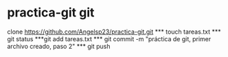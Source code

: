 # practica-git git 
clone https://github.com/Angelsp23/practica-git.git *** touch tareas.txt *** git status ***git add tareas.txt *** git commit -m "práctica de git, primer archivo creado, paso 2" *** git push

